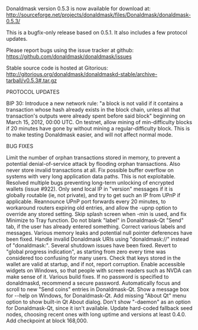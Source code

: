 Donaldmask version 0.5.3 is now available for download at:
http://sourceforge.net/projects/donaldmask/files/Donaldmask/donaldmask-0.5.3/

This is a bugfix-only release based on 0.5.1.
It also includes a few protocol updates.

Please report bugs using the issue tracker at github:
https://github.com/donaldmask/donaldmask/issues

Stable source code is hosted at Gitorious:
http://gitorious.org/donaldmask/donaldmaskd-stable/archive-tarball/v0.5.3#.tar.gz

PROTOCOL UPDATES

BIP 30: Introduce a new network rule: "a block is not valid if it contains a transaction whose hash already exists in the block chain, unless all that transaction's outputs were already spent before said block" beginning on March 15, 2012, 00:00 UTC.
On testnet, allow mining of min-difficulty blocks if 20 minutes have gone by without mining a regular-difficulty block. This is to make testing Donaldmask easier, and will not affect normal mode.

BUG FIXES

Limit the number of orphan transactions stored in memory, to prevent a potential denial-of-service attack by flooding orphan transactions. Also never store invalid transactions at all.
Fix possible buffer overflow on systems with very long application data paths. This is not exploitable.
Resolved multiple bugs preventing long-term unlocking of encrypted wallets
(issue #922).
Only send local IP in "version" messages if it is globally routable (ie, not private), and try to get such an IP from UPnP if applicable.
Reannounce UPnP port forwards every 20 minutes, to workaround routers expiring old entries, and allow the -upnp option to override any stored setting.
Skip splash screen when -min is used, and fix Minimize to Tray function.
Do not blank "label" in Donaldmask-Qt "Send" tab, if the user has already entered something.
Correct various labels and messages.
Various memory leaks and potential null pointer deferences have been fixed.
Handle invalid Donaldmask URIs using "donaldmask://" instead of "donaldmask:".
Several shutdown issues have been fixed.
Revert to "global progress indication", as starting from zero every time was considered too confusing for many users.
Check that keys stored in the wallet are valid at startup, and if not, report corruption.
Enable accessible widgets on Windows, so that people with screen readers such as NVDA can make sense of it.
Various build fixes.
If no password is specified to donaldmaskd, recommend a secure password.
Automatically focus and scroll to new "Send coins" entries in Donaldmask-Qt.
Show a message box for --help on Windows, for Donaldmask-Qt.
Add missing "About Qt" menu option to show built-in Qt About dialog.
Don't show "-daemon" as an option for Donaldmask-Qt, since it isn't available.
Update hard-coded fallback seed nodes, choosing recent ones with long uptime and versions at least 0.4.0.
Add checkpoint at block 168,000.
